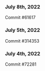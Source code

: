 ### July 8th, 2022

Commit #61617

### July 5th, 2022

Commit #314353


### July 4th, 2022

Commit #72281
